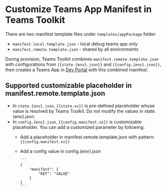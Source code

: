 # Customize Teams App Manifest in Teams Toolkit

There are two manifest template files under `templates/appPackage` folder.

- `manifest.local.template.json` - local debug teams app only
- `manifest.remote.template.json` - shared by all environments

During provision, Teams Toolkit combines `manifest.remote.template.json` with configurations from `{{state.{env}.json}}` and `{{config.{env}.json}}`, then creates a Teams App in [Dev Portal](https://dev.teams.microsoft.com/apps) with this combined manifest.

## Supported customizable placeholder in manifest.remote.template.json

- In `state.{env}.json`, `{{state.xx}}` is pre-defined placeholder whose value is resolved by Teams Toolkit. Do not modify the values in state.{env}.json.
- In `config.{env}.json`, `{{config.manifest.xx}}` is customizable placeholder. You can add a customized parameter by following:
  - Add a placeholder in manifest.remote.template.json with pattern: `{{config.manifest.xx}}`
  - Add a config value in config.{env}.json

        ```
        {
            "manifest": {
                "KEY": "VALUE"
            }
        }
        ```
